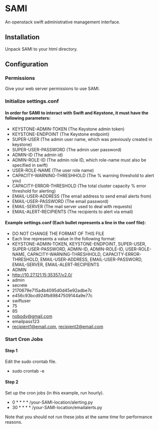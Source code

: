 # SAMI

An openstack swift administrative management interface.

## Installation

Unpack SAMI to your html directory.

## Configuration

### Permissions

Give your web server permissions to use SAMI.

### Initialize settings.conf

#### In order for SAMI to interact with Swift and Keystone, it must have the following parameters:

* KEYSTONE-ADMIN-TOKEN (The Keystone admin token)
* KEYSTONE-ENDPOINT (The Keystone endpoint)
* SUPER-USER (The admin user name, which was previously created in keystone)
* SUPER-USER-PASSWORD (The admin user password)
* ADMIN-ID (The admin id)
* ADMIN-ROLE-ID (The admin role ID, which role-name must also be specified in swift)
* USER-ROLE-NAME (The user role name)
* CAPACITY-WARNING-THRESHHOLD (The % warning threshold to alert you)
* CAPACITY-ERROR-THRESHOLD (The total cluster capacity % error threshold for alerting)
* EMAIL-USER-ADDRESS (The email address to send email alerts from)
* EMAIL-USER-PASSWORD (The email password)
* EMAIL-SERVER (The mail server used to deal with requests)
* EMAIL-ALERT-RECIPIENTS (The recipients to alert via email)

#### Example settings.conf (Each bullet represents a line in the conf file):

* DO NOT CHANGE THE FORMAT OF THIS FILE
* Each line represents a value in the following format:
* KEYSTONE-ADMIN-TOKEN, KEYSTONE-ENDPOINT, SUPER-USER, SUPER-USER-PASSWORD, ADMIN-ID, ADMIN-ROLE-ID, USER-ROLE-NAME, CAPACITY-WARNING-THRESHHOLD, CAPACITY-ERROR-THRESHOLD, EMAIL-USER-ADDRESS, EMAIL-USER-PASSWORD, EMAIL-SERVER, EMAIL-ALERT-RECIPIENTS
* ADMIN
* http://10.27.121.15:35357/v2.0/
* admin
* secrete
* 2170679e715a4b4095d0d45e92adbe7c
* e456c93bcd924fb89847509144a9e77c
* swiftuser
* 75
* 85
* nobody@gmail.com
* emailpass123
* recipient1@email.com, recipient2@email.com

### Start Cron Jobs

#### Step 1

Edit the sudo crontab file.

* sudo crontab -e

#### Step 2

Set up the cron jobs (in this example, run hourly).

* 0 * * * * /your-SAMI-location/alerting.py
* 30 * * * * /your-SAMI-location/emailalerts.py

Note that you should not run these jobs at the same time for performance reasons.
